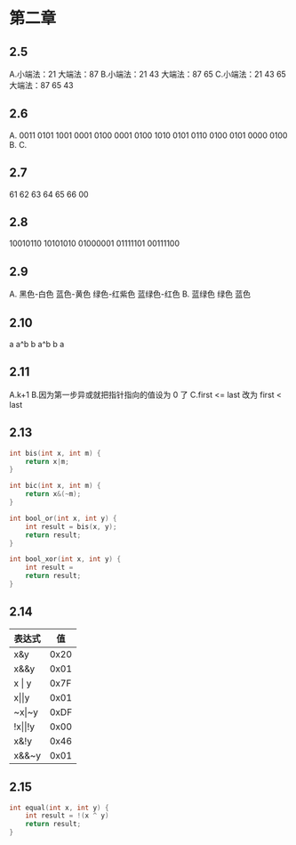 # 第二章
## 2.5
A.小端法：21 大端法：87
B.小端法：21 43 大端法：87 65
C.小端法：21 43 65 大端法：87 65 43
## 2.6
A. 0011 0101 1001 0001 0100 0001
0100 1010 0101 0110 0100 0101 0000 0100
B. 
C.
## 2.7
61 62 63 64 65 66 00
## 2.8
10010110
10101010
01000001
01111101
00111100
## 2.9
A.
黑色-白色
蓝色-黄色
绿色-红紫色
蓝绿色-红色
B.
蓝绿色
绿色
蓝色
## 2.10
a a^b
b a^b
b a
## 2.11
A.k+1
B.因为第一步异或就把指针指向的值设为 0 了
C.first <= last 改为 first < last
## 2.13
```c
int bis(int x, int m) {
	return x|m;
}

int bic(int x, int m) {
	return x&(~m);
}

int bool_or(int x, int y) {
	int result = bis(x, y);
	return result;
}

int bool_xor(int x, int y) {
	int result = 
	return result;
}
```
## 2.14
| 表达式   | 值   |
| -------- | ---- |
| x&y      | 0x20 |
| x&&y     | 0x01 |
| x \| y   | 0x7F |
| x\|\|y   | 0x01 |
| ~x\|~y   | 0xDF |
| !x\|\|!y | 0x00 |
| x&!y     |0x46|
|x&&~y|0x01|
## 2.15
```c
int equal(int x, int y) {
	int result = !(x ^ y)
	return result;  
}
```

